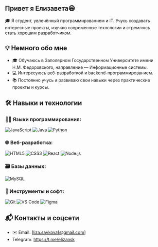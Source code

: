 ## Привет я Елизавета😄
🎓 Я студент, увлечённый программированием и IT. Учусь создавать интересные проекты, изучаю современные технологии и стремлюсь стать хорошим разработчиком.
## 💡 Немного обо мне

- 🎓 Обучаюсь в Заполярном Государственном Университете имени Н.М. Федоровского, направление — Информационные системы.
- 💻 Интересуюсь веб-разработкой и backend-программированием.
- 📚 Постоянно учусь и развиваю свои навыки через практические проекты и курсы.

## 🛠️ Навыки и технологии

### 👨‍💻 Языки программирования:
![JavaScript](https://img.shields.io/badge/JavaScript-F7DF1E?style=for-the-badge&logo=javascript&logoColor=black)
![Java](https://img.shields.io/badge/Java-007396?style=for-the-badge&logo=java&logoColor=white)
![Python](https://img.shields.io/badge/Python-3776AB?style=for-the-badge&logo=python&logoColor=white)

### 🌐 Веб-разработка:
![HTML5](https://img.shields.io/badge/HTML5-E34F26?style=for-the-badge&logo=html5&logoColor=white)
![CSS3](https://img.shields.io/badge/CSS3-1572B6?style=for-the-badge&logo=css3&logoColor=white)
![React](https://img.shields.io/badge/React-20232A?style=for-the-badge&logo=react&logoColor=61DAFB)
![Node.js](https://img.shields.io/badge/Node.js-339933?style=for-the-badge&logo=nodedotjs&logoColor=white)

### 🗃️ Базы данных:
![MySQL](https://img.shields.io/badge/MySQL-4479A1?style=for-the-badge&logo=mysql&logoColor=white)

### 🧰 Инструменты и софт:
![Git](https://img.shields.io/badge/Git-F05032?style=for-the-badge&logo=git&logoColor=white)
![VS Code](https://img.shields.io/badge/VS_Code-007ACC?style=for-the-badge&logo=visual-studio-code&logoColor=white)
![Figma](https://img.shields.io/badge/Figma-F24E1E?style=for-the-badge&logo=figma&logoColor=white)

## 📬 Контакты и соцсети

- ✉️ Email: [liza.savkova1@gmail.com]
- Telegram: https://t.me/elizansk
<!--
**elizansk/elizansk** is a ✨ _special_ ✨ repository because its `README.md` (this file) appears on your GitHub profile.

Here are some ideas to get you started:

- 🔭 I’m currently working on ...
- 🌱 I’m currently learning ...
- 👯 I’m looking to collaborate on ...
- 🤔 I’m looking for help with ...
- 💬 Ask me about ...
- 📫 How to reach me: ...
- 😄 Pronouns: ...
- ⚡ Fun fact: ...
-->
